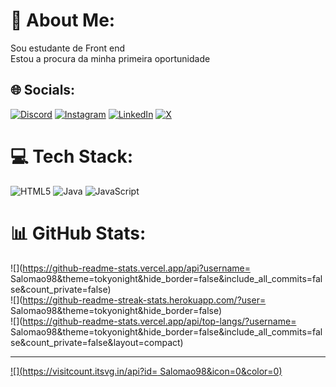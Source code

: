 # 💫 About Me:
Sou estudante de Front end<br>Estou a procura da minha primeira oportunidade


## 🌐 Socials:
[![Discord](https://img.shields.io/badge/Discord-%237289DA.svg?logo=discord&logoColor=white)](https://discord.gg/higorsalomao#2845) [![Instagram](https://img.shields.io/badge/Instagram-%23E4405F.svg?logo=Instagram&logoColor=white)](https://www.instagram.com/higorsalomao/) [![LinkedIn](https://img.shields.io/badge/LinkedIn-%230077B5.svg?logo=linkedin&logoColor=white)](www.linkedin.com/in/higor-salomão-b8b07616b/) [![X](https://img.shields.io/badge/X-black.svg?logo=X&logoColor=white)](https://x.com/https://twitter.com/HigorSalomo4) 

# 💻 Tech Stack:
![HTML5](https://img.shields.io/badge/html5-%23E34F26.svg?style=for-the-badge&logo=html5&logoColor=white) ![Java](https://img.shields.io/badge/java-%23ED8B00.svg?style=for-the-badge&logo=openjdk&logoColor=white) ![JavaScript](https://img.shields.io/badge/javascript-%23323330.svg?style=for-the-badge&logo=javascript&logoColor=%23F7DF1E)
# 📊 GitHub Stats:
![](https://github-readme-stats.vercel.app/api?username= Salomao98&theme=tokyonight&hide_border=false&include_all_commits=false&count_private=false)<br/>
![](https://github-readme-streak-stats.herokuapp.com/?user= Salomao98&theme=tokyonight&hide_border=false)<br/>
![](https://github-readme-stats.vercel.app/api/top-langs/?username= Salomao98&theme=tokyonight&hide_border=false&include_all_commits=false&count_private=false&layout=compact)

---
[![](https://visitcount.itsvg.in/api?id= Salomao98&icon=0&color=0)](https://visitcount.itsvg.in)

<!-- Proudly created with GPRM ( https://gprm.itsvg.in ) -->